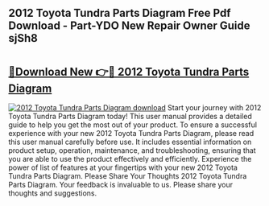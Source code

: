 ## 2012 Toyota Tundra Parts Diagram Free Pdf Download - Part-YDO New Repair Owner Guide sjSh8

# <h2><a href="http://dfq9yh.blite.top/?on=2012+Toyota+Tundra+Parts+Diagram">🔗Download New 👉🔴 2012 Toyota Tundra Parts Diagram</a></h2>

[![2012 Toyota Tundra Parts Diagram download](https://i.imgur.com/lujVjoI.png)](http://dfq9yh.blite.top/?on=2012+Toyota+Tundra+Parts+Diagram)
Start your journey with 2012 Toyota Tundra Parts Diagram today! This user manual provides a detailed guide to help you get the most out of your product. To ensure a successful experience with your new 2012 Toyota Tundra Parts Diagram, please read this user manual carefully before use. It includes essential information on product setup, operation, maintenance, and troubleshooting, ensuring that you are able to use the product effectively and efficiently. Experience the power of list of features at your fingertips with your new 2012 Toyota Tundra Parts Diagram. Please Share Your Thoughts 2012 Toyota Tundra Parts Diagram. Your feedback is invaluable to us. Please share your thoughts and suggestions.

